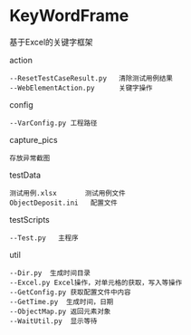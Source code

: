 # KeyWordFrame

基于Excel的关键字框架


action
    
    --ResetTestCaseResult.py   清除测试用例结果
	--WebElementAction.py      关键字操作

config

    --VarConfig.py 工程路径

capture_pics

    存放异常截图


testData

    测试用例.xlsx       测试用例文件
	ObjectDeposit.ini   配置文件

testScripts

    --Test.py   主程序

util

    --Dir.py  生成时间目录
	--Excel.py Excel操作，对单元格的获取，写入等操作
	--GetConfig.py 获取配置文件中内容
	--GetTime.py  生成时间，日期
	--ObjectMap.py 返回元素对象
	--WaitUtil.py  显示等待
